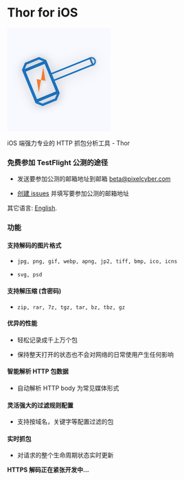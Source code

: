 # Thor for iOS

![](thor_logo.png)

iOS 端强力专业的 HTTP 抓包分析工具 - Thor

### 免费参加 TestFlight 公测的途径

* 发送要参加公测的邮箱地址到邮箱 beta@pixelcyber.com

* [创建 issues](https://github.com/PixelCyber/Thor/issues/new) 并填写要参加公测的邮箱地址


<!-- [去 App store 下载](https://itunes.apple.com/cn/app/thor-pro/id1210562295?mt=8) -->

其它语言: [English](README.md).


### 功能

#### 支持解码的图片格式

* `jpg, png, gif, webp, apng, jp2, tiff, bmp, ico, icns`

* `svg, psd`


#### 支持解压缩 (含密码)

* `zip, rar, 7z, tgz, tar, bz, tbz, gz`


#### 优异的性能

* 轻松记录成千上万个包

* 保持整天打开的状态也不会对网络的日常使用产生任何影响


#### 智能解析 HTTP 包数据

* 自动解析 HTTP body 为常见媒体形式


#### 灵活强大的过滤规则配置

* 支持按域名，关键字等配置过滤的包


#### 实时抓包

* 对请求的整个生命周期状态实时更新


**HTTPS 解码正在紧张开发中...**